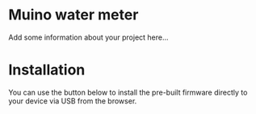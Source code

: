 # Muino water meter

Add some information about your project here...

# Installation

You can use the button below to install the pre-built firmware directly to your device via USB from the browser.

<esp-web-install-button manifest="./manifest.json"></esp-web-install-button>

<script type="module" src="https://unpkg.com/esp-web-tools@9.1.0/dist/web/install-button.js?module"></script>
